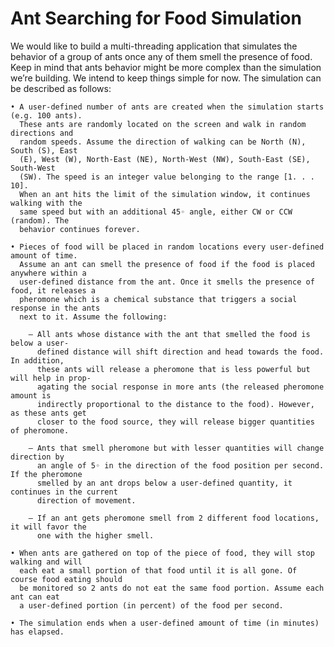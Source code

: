 # Ant Searching for Food Simulation
We would like to build a multi-threading application that simulates the behavior of a group
of ants once any of them smell the presence of food. Keep in mind that ants behavior
might be more complex than the simulation we’re building. We intend to keep things
simple for now. The simulation can be described as follows:

    • A user-defined number of ants are created when the simulation starts (e.g. 100 ants).
      These ants are randomly located on the screen and walk in random directions and
      random speeds. Assume the direction of walking can be North (N), South (S), East
      (E), West (W), North-East (NE), North-West (NW), South-East (SE), South-West
      (SW). The speed is an integer value belonging to the range [1. . . 10].
      When an ant hits the limit of the simulation window, it continues walking with the
      same speed but with an additional 45◦ angle, either CW or CCW (random). The
      behavior continues forever.
      
    • Pieces of food will be placed in random locations every user-defined amount of time.
      Assume an ant can smell the presence of food if the food is placed anywhere within a
      user-defined distance from the ant. Once it smells the presence of food, it releases a
      pheromone which is a chemical substance that triggers a social response in the ants
      next to it. Assume the following:
      
        – All ants whose distance with the ant that smelled the food is below a user-
          defined distance will shift direction and head towards the food. In addition,
          these ants will release a pheromone that is less powerful but will help in prop-
          agating the social response in more ants (the released pheromone amount is
          indirectly proportional to the distance to the food). However, as these ants get
          closer to the food source, they will release bigger quantities of pheromone.
       
        – Ants that smell pheromone but with lesser quantities will change direction by
          an angle of 5◦ in the direction of the food position per second. If the pheromone
          smelled by an ant drops below a user-defined quantity, it continues in the current
          direction of movement.
        
        – If an ant gets pheromone smell from 2 different food locations, it will favor the
          one with the higher smell.
          
    • When ants are gathered on top of the piece of food, they will stop walking and will
      each eat a small portion of that food until it is all gone. Of course food eating should
      be monitored so 2 ants do not eat the same food portion. Assume each ant can eat
      a user-defined portion (in percent) of the food per second.
      
    • The simulation ends when a user-defined amount of time (in minutes) has elapsed.

